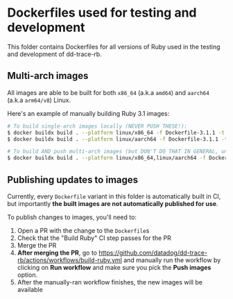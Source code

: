# Dockerfiles used for testing and development

This folder contains Dockerfiles for all versions of Ruby used in the testing and development of dd-trace-rb.

## Multi-arch images

All images are able to be built for both `x86_64` (a.k.a `amd64`) and `aarch64` (a.k.a `arm64/v8`) Linux.

Here's an example of manually building Ruby 3.1 images:

```bash
# To build single-arch images locally (NEVER PUSH THESE!):
$ docker buildx build . --platform linux/x86_64 -f Dockerfile-3.1.1 -t ghcr.io/datadog/dd-trace-rb/ruby:3.1.1-dd
$ docker buildx build . --platform linux/aarch64 -f Dockerfile-3.1.1 -t ghcr.io/datadog/dd-trace-rb/ruby:3.1.1-dd

# To build AND push multi-arch images (but DON'T DO THAT IN GENERAL, unless e.g CI is down):
$ docker buildx build . --platform linux/x86_64,linux/aarch64 -f Dockerfile-3.1.1 -t ghcr.io/datadog/dd-trace-rb/ruby:3.1.1-dd --push
```

## Publishing updates to images

Currently, every `Dockerfile` variant in this folder is automatically built in CI, but importantly **the built images are not automatically published for use**.

To publish changes to images, you'll need to:

1. Open a PR with the change to the `Dockerfile`s
2. Check that the "Build Ruby" CI step passes for the PR
3. Merge the PR
4. **After merging the PR**, go to https://github.com/datadog/dd-trace-rb/actions/workflows/build-ruby.yml and manually run the workflow by clicking on **Run workflow** and make sure you pick the **Push images** option.
5. After the manually-ran workflow finishes, the new images will be available
